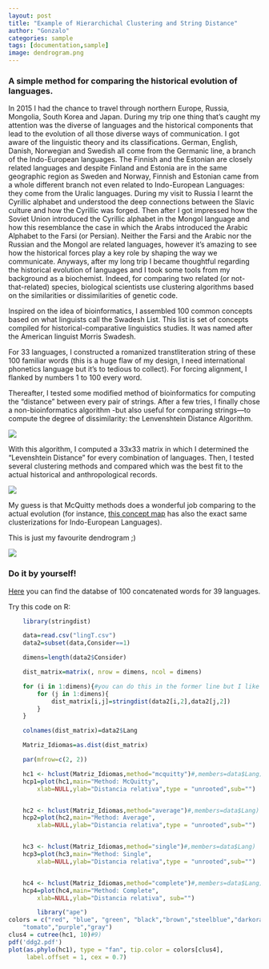 ```yaml
---
layout: post
title: "Example of Hierarchichal Clustering and String Distance"
author: "Gonzalo"
categories: sample
tags: [documentation,sample]
image: dendrogram.png
---
```



### A simple method for comparing the historical evolution of languages.

In 2015 I had the chance to travel through northern Europe, Russia, Mongolia, South Korea and Japan. During my trip one thing that’s caught my attention was the diverse of languages and the historical components that lead to the evolution of all those diverse ways of communication. I got aware of the linguistic theory and its classifications. German, English, Danish, Norwegian and Swedish all come from the Germanic line, a branch of the Indo-European languages. The Finnish and the Estonian are closely related languages and despite Finland and Estonia are in the same geographic region as Sweden and Norway, Finnish and Estonian came from a whole different branch not even related to Indo-European Languages: they come from the Uralic languages. During my visit to Russia I learnt the Cyrillic alphabet and understood the deep connections between the Slavic culture and how the Cyrillic was forged. Then after I got impressed how the Soviet Union introduced the Cyrillic alphabet in the Mongol language and how this resemblance the case in which the Arabs introduced the Arabic Alphabet to the Farsi (or Persian). Neither the Farsi and the Arabic nor the Russian and the Mongol are related languages, however it’s amazing to see how the historical forces play a key role by shaping the way we communicate. Anyways, after my long trip I became thoughtful regarding the historical evolution of languages and I took some tools from my background as a biochemist. Indeed, for comparing two related (or not-that-related) species, biological scientists use clustering algorithms based on the similarities or dissimilarities of genetic code. 

Inspired on the idea of bioinformatics, I assembled 100 common concepts based on what linguists call the Swadesh List. This list is set of concepts compiled for historical-comparative linguistics studies. It was named after the American linguist Morris Swadesh.

For 33 languages, I constructed a romanized transtliteration string of these 100 familiar words (this is a huge flaw of my design, I need international phonetics language but it’s to tedious to collect). For forcing alignment, I flanked by numbers 1 to 100 every word.

Thereafter, I tested some modified method of bioinformatics for computing the “distance” between every pair of strings. After a few tries, I finally chose a non-bioinformatics algorithm -but also useful for comparing strings—to compute the degree of dissimilarity: the Lenvenshtein Distance Algorithm.

<img src="{{ site.github.url }}/assets/img/levensh.png">

With this algorithm, I computed a 33x33 matrix in which I determined the “Levenshtein Distance” for every combination of languages. Then, I tested several clustering methods and compared which was the best fit to the actual historical and anthropological records. 

<img src="{{ site.github.url }}/assets/img/hierarchies.jpg">

My guess is that McQuitty methods does a wonderful job comparing to the actual evolution (for instance, [this concept map](https://upload.wikimedia.org/wikipedia/commons/4/4f/IndoEuropeanTree.svg) has also the exact same clusterizations for Indo-European Languages).

This is just my favourite dendrogram ;)

<img src="{{ site.github.url }}/assets/img/dendrogram.png">


### Do it by yourself!

[Here](https://goyanedelv.github.io/assets/documents/lingT.csv) you can find the databse of 100 concatenated words for 39 languages.

Try this code on R:
```R
	library(stringdist)

	data=read.csv("lingT.csv")
	data2=subset(data,Consider==1)

	dimens=length(data2$Consider)

	dist_matrix=matrix(, nrow = dimens, ncol = dimens)

	for (i in 1:dimens){#you can do this in the former line but I like loops <3
		for (j in 1:dimens){
			dist_matrix[i,j]=stringdist(data2[i,2],data2[j,2])
		}
	}

	colnames(dist_matrix)=data2$Lang

	Matriz_Idiomas=as.dist(dist_matrix)

	par(mfrow=c(2, 2))

	hc1 <- hclust(Matriz_Idiomas,method="mcquitty")#,members=data$Lang)
	hcp1=plot(hc1,main="Method: McQuitty",
		xlab=NULL,ylab="Distancia relativa",type = "unrooted",sub="")


	hc2 <- hclust(Matriz_Idiomas,method="average")#,members=data$Lang)
	hcp2=plot(hc2,main="Method: Average",
		xlab=NULL,ylab="Distancia relativa",type = "unrooted",sub="")


	hc3 <- hclust(Matriz_Idiomas,method="single")#,members=data$Lang)
	hcp3=plot(hc3,main="Method: Single",
		xlab=NULL,ylab="Distancia relativa",type = "unrooted",sub="")


	hc4 <- hclust(Matriz_Idiomas,method="complete")#,members=data$Lang)
	hcp4=plot(hc4,main="Method: Complete",
		xlab=NULL,ylab="Distancia relativa", sub="")

		library("ape")
colors = c("red", "blue", "green", "black","brown","steelblue","darkorange",
	"tomato","purple","gray")
clus4 = cutree(hc1, 10)#9)
pdf('ddg2.pdf')
plot(as.phylo(hc1), type = "fan", tip.color = colors[clus4],
     label.offset = 1, cex = 0.7)

```
